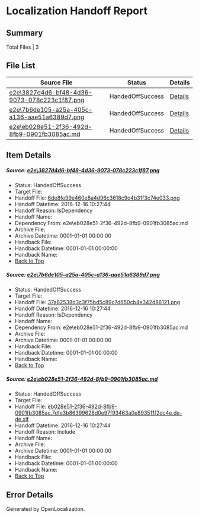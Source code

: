 # <a name='report-top'></a> Localization Handoff Report

## Summary
 Total Files | 3

## File List
 Source File | Status | Details 
 ----------- | ------ | ------- 
 [e2e\3827d4d6-bf48-4d36-9073-078c223c1f87.png](https://github.com/OpenLocalizationTestOrg/ol-test0/blob/2ccac0038dfcf7965e76ab9e879adf490bc265b5/e2e/3827d4d6-bf48-4d36-9073-078c223c1f87.png) | HandedOffSuccess | [Details](#6de8fe99e460e8a4d96c3618c9c4b31f3c74e0331)
 [e2e\7b6de105-a25a-405c-a136-aae51a6389d7.png](https://github.com/OpenLocalizationTestOrg/ol-test0/blob/2ccac0038dfcf7965e76ab9e879adf490bc265b5/e2e/7b6de105-a25a-405c-a136-aae51a6389d7.png) | HandedOffSuccess | [Details](#37a82538d3c3f75bd5c89c7d650cb4e342d861214)
 [e2e\eb028e51-2f36-492d-8fb9-0901fb3085ac.md](https://github.com/OpenLocalizationTestOrg/ol-test0/blob/2ccac0038dfcf7965e76ab9e879adf490bc265b5/e2e/eb028e51-2f36-492d-8fb9-0901fb3085ac.md) | HandedOffSuccess | [Details](#d70b793c12bedb3cd76c85570eaa578075faf0e26)

## Item Details
##### <a name='6de8fe99e460e8a4d96c3618c9c4b31f3c74e0331'></a> Source: [e2e\3827d4d6-bf48-4d36-9073-078c223c1f87.png](https://github.com/OpenLocalizationTestOrg/ol-test0/blob/2ccac0038dfcf7965e76ab9e879adf490bc265b5/e2e/3827d4d6-bf48-4d36-9073-078c223c1f87.png)
* Status: HandedOffSuccess
* Target File: 
* Handoff File: [6de8fe99e460e8a4d96c3618c9c4b31f3c74e033.png](https://github.com/OpenLocalizationTestOrg/ol-test0-handoff/blob/a8ae37442de03a7657a6b21ea5d9e90e07af7564/ol-handoff/OpenLocalizationTestOrg/ol-test0-dede/xinjiang/ht/6de8fe99e460e8a4d96c3618c9c4b31f3c74e033.png)
* Handoff Datetime: 2016-12-16 10:27:44
* Handoff Reason: IsDependency
* Handoff Name: 
* Dependency From: e2e\eb028e51-2f36-492d-8fb9-0901fb3085ac.md
* Archive File: 
* Archive Datetime: 0001-01-01 00:00:00
* Handback File: 
* Handback Datetime: 0001-01-01 00:00:00
* Handback Name: 
* [Back to Top](#report-top)

##### <a name='37a82538d3c3f75bd5c89c7d650cb4e342d861214'></a> Source: [e2e\7b6de105-a25a-405c-a136-aae51a6389d7.png](https://github.com/OpenLocalizationTestOrg/ol-test0/blob/2ccac0038dfcf7965e76ab9e879adf490bc265b5/e2e/7b6de105-a25a-405c-a136-aae51a6389d7.png)
* Status: HandedOffSuccess
* Target File: 
* Handoff File: [37a82538d3c3f75bd5c89c7d650cb4e342d86121.png](https://github.com/OpenLocalizationTestOrg/ol-test0-handoff/blob/a8ae37442de03a7657a6b21ea5d9e90e07af7564/ol-handoff/OpenLocalizationTestOrg/ol-test0-dede/xinjiang/ht/37a82538d3c3f75bd5c89c7d650cb4e342d86121.png)
* Handoff Datetime: 2016-12-16 10:27:44
* Handoff Reason: IsDependency
* Handoff Name: 
* Dependency From: e2e\eb028e51-2f36-492d-8fb9-0901fb3085ac.md
* Archive File: 
* Archive Datetime: 0001-01-01 00:00:00
* Handback File: 
* Handback Datetime: 0001-01-01 00:00:00
* Handback Name: 
* [Back to Top](#report-top)

##### <a name='d70b793c12bedb3cd76c85570eaa578075faf0e26'></a> Source: [e2e\eb028e51-2f36-492d-8fb9-0901fb3085ac.md](https://github.com/OpenLocalizationTestOrg/ol-test0/blob/2ccac0038dfcf7965e76ab9e879adf490bc265b5/e2e/eb028e51-2f36-492d-8fb9-0901fb3085ac.md)
* Status: HandedOffSuccess
* Target File: 
* Handoff File: [eb028e51-2f36-492d-8fb9-0901fb3085ac.7dfe3b86399628d0e97f93463a0e893511f2dc4e.de-de.xlf](https://github.com/OpenLocalizationTestOrg/ol-test0-handoff/blob/a8ae37442de03a7657a6b21ea5d9e90e07af7564/ol-handoff/OpenLocalizationTestOrg/ol-test0-dede/xinjiang/ht/eb028e51-2f36-492d-8fb9-0901fb3085ac.7dfe3b86399628d0e97f93463a0e893511f2dc4e.de-de.xlf)
* Handoff Datetime: 2016-12-16 10:27:44
* Handoff Reason: Include
* Handoff Name: 
* Archive File: 
* Archive Datetime: 0001-01-01 00:00:00
* Handback File: 
* Handback Datetime: 0001-01-01 00:00:00
* Handback Name: 
* [Back to Top](#report-top)


## Error Details

Generated by OpenLocalization.
